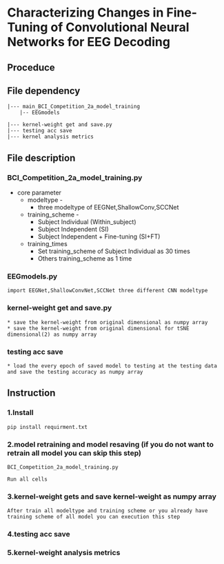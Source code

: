 # Characterizing Changes in Fine-Tuning of Convolutional Neural Networks for EEG Decoding

## Proceduce



## File dependency
    |--- main_BCI_Competition_2a_model_training
        |-- EEGmodels

    |--- kernel-weight get and save.py
    |--- testing acc save 
    |--- kernel analysis metrics
## File description
### BCI_Competition_2a_model_training.py
* core parameter 
  * modeltype - 
    * three modeltype of EEGNet,ShallowConv,SCCNet
  * training_scheme - 
    * Subject Individual (Within_subject)
    * Subject Independent (SI)
    * Subject Independent + Fine-tuning (SI+FT)
  * training_times
    * Set training_scheme of Subject Individual as 30 times
    * Others training_scheme as 1 time
  
### EEGmodels.py
    import EEGNet,ShallowConvNet,SCCNet three different CNN modeltype 

### kernel-weight get and save.py
    * save the kernel-weight from original dimensional as numpy array
    * save the kernel-weight from original dimensional for tSNE dimensional(2) as numpy array
### testing acc save 
    * load the every epoch of saved model to testing at the testing data and save the testing accuracy as numpy array
    
## Instruction 

### 1.Install 
    pip install requirment.txt
    
### 2.model retraining and model resaving (if you do not want to retrain all model you can skip this step)
    
    BCI_Competition_2a_model_training.py
    
    Run all cells



### 3.kernel-weight gets and save kernel-weight as numpy array

    After train all modeltype and training scheme or you already have training scheme of all model you can execution this step
### 4.testing acc save  

### 5.kernel-weight analysis metrics
